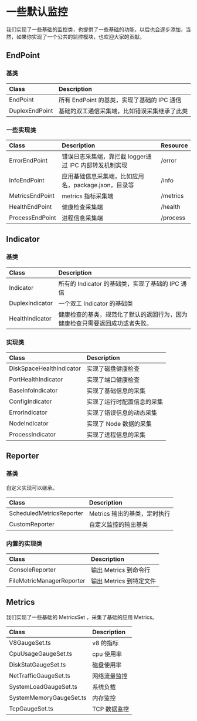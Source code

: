 # 一些默认监控

我们实现了一些基础的监控类，也提供了一些基础的功能，以后也会逐步添加，当然，如果你实现了一个公共的监控模块，也欢迎大家的贡献。

## EndPoint

### 基类

| Class          | Description                   |
| :------------- | :---------------------------- |
| EndPoint       | 所有 EndPoint 的基类，实现了基础的 IPC 通信 |
| DuplexEndPoint | 基础的双工通信采集端，比如错误采集继承了此类        |


### 一些实现类
| Class           | Description                       | Resource |
| :-------------- | :-------------------------------- | :------- |
| ErrorEndPoint   | 错误日志采集端，靠拦截 logger通过 IPC 内部转发机制实现 | /error   |
| InfoEndPoint    | 应用基础信息采集端，比如应用名，package.json，目录等  | /info    |
| MetricsEndPoint | metrics 指标采集端                     | /metrics |
| HealthEndPoint  | 健康检查采集端                           | /health  |
| ProcessEndPoint | 进程信息采集端                           | /process |


## Indicator

### 基类
| Class           | Description                            |
| :-------------- | :------------------------------------- |
| Indicator       | 所有的 Indicator 的基础类，实现了基础的 IPC 通信       |
| DuplexIndicator | 一个双工 Indicator 的基础类                    |
| HealthIndicator | 健康检查的基类，规范化了默认的返回行为，因为健康检查只需要返回成功或者失败。 |

### 实现类

| Class                    | Description    |
| :----------------------- | :------------- |
| DiskSpaceHealthIndicator | 实现了磁盘健康检查      |
| PortHealthIndicator      | 实现了端口健康检查      |
| BaseInfoIndicator        | 实现了基础信息的采集     |
| ConfigIndicator          | 实现了运行时配置信息的采集  |
| ErrorIndicator           | 实现了错误信息的动态采集   |
| NodeIndicator            | 实现了 Node 数据的采集 |
| ProcessIndicator         | 实现了进程信息的采集     |


## Reporter

### 基类

自定义实现可以继承。

| Class                    | Description        |
| :----------------------- | :----------------- |
| ScheduledMetricsReporter | Metrics 输出的基类，定时执行 |
| CustomReporter           | 自定义监控的输出基类         |


### 内置的实现类

| Class                     | Description      |
| :------------------------ | :--------------- |
| ConsoleReporter           | 输出 Metrics 到命令行  |
| FileMetricManagerReporter | 输出 Metrics 到特定文件 |

## Metrics

我们实现了一些基础的 MetricsSet ，采集了基础的应用 Metrics。

| Class                   | Description |
| :---------------------- | :---------- |
| V8GaugeSet.ts           | v8 的指标      |
| CpuUsageGaugeSet.ts     | cpu 使用率     |
| DiskStatGaugeSet.ts     | 磁盘使用率       |
| NetTrafficGaugeSet.ts   | 网络流量监控      |
| SystemLoadGaugeSet.ts   | 系统负载        |
| SystemMemoryGaugeSet.ts | 内存监控        |
| TcpGaugeSet.ts          | TCP 数据监控    |

